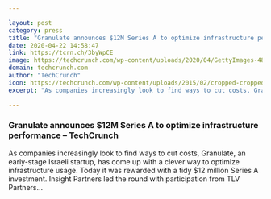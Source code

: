 ```yaml
---

layout: post
category: press
title: "Granulate announces $12M Series A to optimize infrastructure performance"
date: 2020-04-22 14:58:47
link: https://tcrn.ch/3byWpCE
image: https://techcrunch.com/wp-content/uploads/2020/04/GettyImages-486491857.jpg?w=600
domain: techcrunch.com
author: "TechCrunch"
icon: https://techcrunch.com/wp-content/uploads/2015/02/cropped-cropped-favicon-gradient.png?w=180
excerpt: "As companies increasingly look to find ways to cut costs, Granulate, an early-stage Israeli startup, has come up with a clever way to optimize infrastructure usage. Today it was rewarded with a tidy $12 million Series A investment. Insight Partners led the round with participation from TLV Partners…"

---
```


### Granulate announces $12M Series A to optimize infrastructure performance – TechCrunch

As companies increasingly look to find ways to cut costs, Granulate, an early-stage Israeli startup, has come up with a clever way to optimize infrastructure usage. Today it was rewarded with a tidy $12 million Series A investment. Insight Partners led the round with participation from TLV Partners…